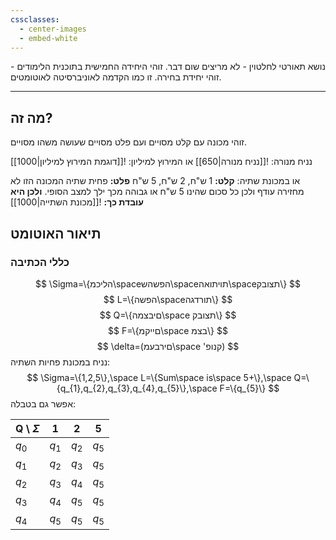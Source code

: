 ```yaml
---
cssclasses:
  - center-images
  - embed-white
---
```

נושא תאורטי לחלטוין - לא מריצים שום דבר.
זוהי היחידה החמישית בתוכנית הלימודים - זוהי יחידת בחירה.
זו כמו הקדמה לאוניברסיטה לאוטומטים.
***
## מה זה?
זוהי מכונה עם קלט מסויים ועם פלט מסויים שעושה משהו מסויים.

נניח מנורה:
![[נניח מנורה|650]]
או המירוץ למיליון:
![[דוגמת המירוץ למיליון|1000]]

או במכונת שתיה:
**קלט:** 1 ש"ח, 2 ש"ח, 5 ש"ח
**פלט:** פחית שתיה
המכונה הזו לא מחזירה עודף ולכן כל סכום שהינו 5 ש"ח או גבוהה מכך ילך למצב הסופי.
**ולכן היא עובדת כך:**
![[מכונת השתייה|1000]]
## תיאור האוטומט
### כללי הכתיבה
$$
\Sigma=\{הליכמ\spaceהפשהש\spaceתויתואה\spaceתצובק\}
$$
$$
L=\{הפשה\spaceתורדגה\}
$$
$$
Q=\{םיבצמה\space תצובק\}
$$
$$
F=\{םייקמ\space בצמ\}
$$
$$
\delta=(םירבעמ\space 'קנופ)
$$
נניח במכונת פחיות השתיה:
$$
\Sigma=\{1,2,5\},\space L=\{Sum\space is\space 5+\},\space Q=\{q_{1},q_{2},q_{3},q_{4},q_{5}\},\space F=\{q_{5}\}
$$
אפשר גם בטבלה:

| Q \ $\Sigma$ | 1       | 2       | 5       |
| ------------ | ------- | ------- | ------- |
| $q_{0}$      | $q_{1}$ | $q_{2}$ | $q_{5}$ |
| $q_{1}$      | $q_{2}$ | $q_{3}$ | $q_{5}$ |
| $q_{2}$      | $q_{3}$ | $q_{4}$ | $q_{5}$ |
| $q_{3}$      | $q_{4}$ | $q_{5}$ | $q_{5}$ |
| $q_{4}$      | $q_{5}$ | $q_{5}$ | $q_{5}$ |
